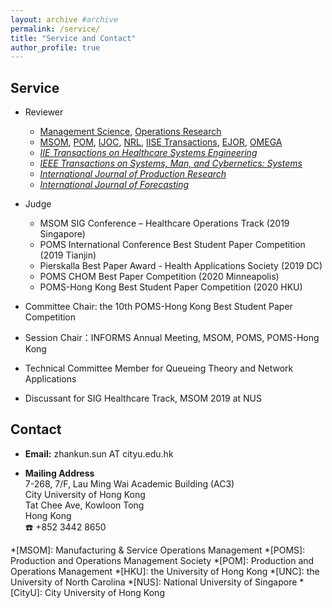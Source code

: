 ```yaml
---
layout: archive #archive
permalink: /service/
title: "Service and Contact"
author_profile: true
---
```


## Service

<!--
* Reviewer
  * [Management Science](https://mc.manuscriptcentral.com/ms)
  * [_Operations Research_](https://mc.manuscriptcentral.com/opre)
  * [_Manufacturing & Service Operations Management_](https://mc.manuscriptcentral.com/msom)
  * [_Production and Operations Management_](https://mc.manuscriptcentral.com/poms)
  * [_INFORMS Journal on Computing_](https://mc.manuscriptcentral.com/ijoc)
  * [_Naval Research Logistics_](https://mc.manuscriptcentral.com/nrl)
  * [_IIE Transactions on Healthcare Systems Engineering_](https://mc.manuscriptcentral.com/uhse)
  * [_IISE Transactions_](https://mc.manuscriptcentral.com/iietransactions)
  * [_European Journal of Operational Research_](https://www.editorialmanager.com/EJOR/default.aspx?pg=mainpage.html)
  * [_IEEE Transactions on Systems, Man, and Cybernetics: Systems_](https://mc.manuscriptcentral.com/systems)
  * [_International Journal of Production Research_](https://mc.manuscriptcentral.com/tprs)
  * [_International Journal of Forecasting_](https://mc.manuscriptcentral.com/ijf)
  * [_OMEGA_](https://www.evise.com/profile/#/OMEGA/login?resourceUrl=%2Ffaces%2Fpages%2Fnavigation%2FNavController.jspx%3FJRNL_ACR%3DOMEGA%26_adf.ctrl-state%3D1ad1dpjkgz_4)
-->

* Reviewer
  * [Management Science](https://mc.manuscriptcentral.com/ms), [Operations Research](https://mc.manuscriptcentral.com/opre)
  * [MSOM](https://mc.manuscriptcentral.com/msom), [POM](https://mc.manuscriptcentral.com/poms), [IJOC](https://mc.manuscriptcentral.com/ijoc), [NRL](https://mc.manuscriptcentral.com/nrl), [IISE Transactions](https://mc.manuscriptcentral.com/iietransactions), [EJOR](https://www.editorialmanager.com/EJOR/default.aspx?pg=mainpage.html), [OMEGA](https://www.evise.com/profile/#/OMEGA/login?resourceUrl=%2Ffaces%2Fpages%2Fnavigation%2FNavController.jspx%3FJRNL_ACR%3DOMEGA%26_adf.ctrl-state%3D1ad1dpjkgz_4)
  * [_IIE Transactions on Healthcare Systems Engineering_](https://mc.manuscriptcentral.com/uhse)
  * [_IEEE Transactions on Systems, Man, and Cybernetics: Systems_](https://mc.manuscriptcentral.com/systems)
  * [_International Journal of Production Research_](https://mc.manuscriptcentral.com/tprs)
  * [_International Journal of Forecasting_](https://mc.manuscriptcentral.com/ijf)

* Judge
  * MSOM SIG Conference – Healthcare Operations Track (2019 Singapore)
  * POMS International Conference Best Student Paper Competition (2019 Tianjin)
  * Pierskalla Best Paper Award - Health Applications Society (2019 DC)
  * POMS CHOM Best Paper Competition (2020 Minneapolis)
  * POMS-Hong Kong Best Student Paper Competition (2020 HKU)
* Committee Chair: the 10th POMS-Hong Kong Best Student Paper Competition
* Session Chair：INFORMS Annual Meeting, MSOM, POMS, POMS-Hong Kong
* Technical Committee Member for Queueing Theory and Network Applications
* Discussant for SIG Healthcare Track, MSOM 2019 at NUS



## Contact
* **Email:** zhankun.sun AT cityu.edu.hk

* **Mailing Address**
<br/>7-268, 7/F, Lau Ming Wai Academic Building (AC3)<br/> City University of Hong Kong<br/> Tat Chee Ave, Kowloon Tong <br/> Hong Kong <br/>☎️ +852 3442 8650


*[MSOM]: Manufacturing & Service Operations Management
*[POMS]: Production and Operations Management Society
*[POM]: Production and Operations Management
*[HKU]: the University of Hong Kong
*[UNC]: the University of North Carolina
*[NUS]: National University of Singapore
*[CityU]: City University of Hong Kong
